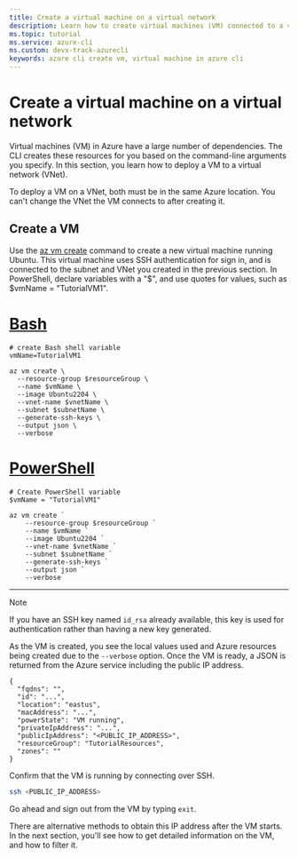 ```yaml
---
title: Create a virtual machine on a virtual network
description: Learn how to create virtual machines (VM) connected to a virtual network (VNet) with the Azure CLI.
ms.topic: tutorial
ms.service: azure-cli
ms.custom: devx-track-azurecli
keywords: azure cli create vm, virtual machine in azure cli
---
```


# Create a virtual machine on a virtual network

Virtual machines (VM) in Azure have a large number of dependencies. The CLI creates these resources
for you based on the command-line arguments you specify. In this section, you learn how to deploy a
VM to a virtual network (VNet).

To deploy a VM on a VNet, both must be in the same Azure location. You can't change the VNet the VM
connects to after creating it.

## Create a VM

Use the [az vm create][01] command to create a new virtual machine running Ubuntu. This virtual
machine uses SSH authentication for sign in, and is connected to the subnet and VNet you created in
the previous section. In PowerShell, declare variables with a "$", and use quotes for values, such
as $vmName = "TutorialVM1".

# [Bash](#tab/bash)

```azurecli-interactive
# create Bash shell variable
vmName=TutorialVM1

az vm create \
  --resource-group $resourceGroup \
  --name $vmName \
  --image Ubuntu2204 \
  --vnet-name $vnetName \
  --subnet $subnetName \
  --generate-ssh-keys \
  --output json \
  --verbose 
```

# [PowerShell](#tab/powershell)

```azurecli-interactive
# Create PowerShell variable
$vmName = "TutorialVM1"

az vm create `
    --resource-group $resourceGroup `
    --name $vmName `
    --image Ubuntu2204 `
    --vnet-name $vnetName `
    --subnet $subnetName `
    --generate-ssh-keys `
    --output json `
    --verbose
```

---

> [!NOTE]
> If you have an SSH key named `id_rsa` already available, this key is used for authentication
> rather than having a new key generated.

As the VM is created, you see the local values used and Azure resources being created due to the
`--verbose` option. Once the VM is ready, a JSON is returned from the Azure service including the
public IP address.

```output
{
  "fqdns": "",
  "id": "...",
  "location": "eastus",
  "macAddress": "...",
  "powerState": "VM running",
  "privateIpAddress": "...",
  "publicIpAddress": "<PUBLIC_IP_ADDRESS>",
  "resourceGroup": "TutorialResources",
  "zones": ""
}
```

Confirm that the VM is running by connecting over SSH.

```bash
ssh <PUBLIC_IP_ADDRESS>
```

Go ahead and sign out from the VM by typing `exit`.

There are alternative methods to obtain this IP address after the VM starts. In the next section,
you'll see how to get detailed information on the VM, and how to filter it.

<!-- link references -->

[01]: /cli/azure/vm#az_vm_create
